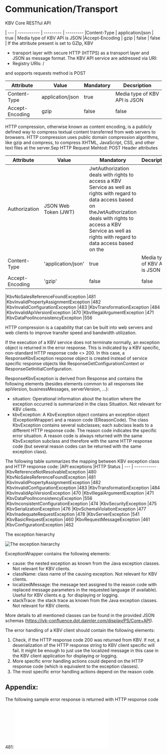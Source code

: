 # Communication/Transport

KBV Core RESTful API

| --- | -----------  | --------- | ---------
|Content-Type | application/json | true | Media type of KBV API is JSON
|Accept-Encoding | gzip | false | false | If the attribute present is set to GZIp, KBV 

-  transport layer with secure HTTP (HTTPS) as a transport layer and JSON as message format. 
The KBV API service are addressed via URI:
- Registry URIs: <base-uri>/

 and sopports requests method is POST
 
|Attribute	|Value |Mandatory  |Decsription
| --- | -----------  | --------- | ---------
|Content-Type | application/json | true | Media type of KBV API is JSON
|Accept-Encoding | gzip | false | false | If the attribute present is set to GZIp, KBV 


HTTP compression, otherwise known as content encoding, is a publicly defined way to compress textual content transferred from web servers to browsers. HTTP compression uses public domain compression algorithms, like gzip and compress, to compress XHTML, JavaScript, CSS, and other text files at the server.Sep 
HTTP Request 
Mehtod: POST
Header attributes

|Attribute	| Value |Mandatory  |Decsription
| --- | -----------  | --------- | ---------
|Authorization | JSON Web Token (JWT) | JwtAuthorization deals with rights to access a KBV Service as well as rights with regard to data access based on theJwtAuthorization deals with rights to access a KBV Service as well as rights with regard to data access based on the
|Content-Type | 'application/json' | true | Media type of KBV API is JSON
|Accept-Encoding | 'gzip' | false | false | If the attribute present is and is set 'gzip", KBV compress the response message.

|KbvNoSalesReferenceFoundException	|481
|KbvInvalidPropertyAssignmentException	|482
|KbvInvalidConfigurationException	|483
|KbvTransformationException	|484
|KbvInvalidApiVersionException	|470
|KbvIllegalArgumentException	|471
|KbvDataPoolInconsistencyException	|556

HTTP compression is a capability that can be built into web servers and web clients to improve transfer speed and bandwidth utilization.

If the execution of a KBV service does not terminate normally, an exception object is returned in the error response.
This is indicated by a KBV specific, non-standard HTTP response code <> 200. In this case, a ResponseKbvException response object is created instead of service specific response objects like ResponseGetConfigurationContext or ResponseGetInitialConfiguration.
	
ResponseKbvException is derived from Response and contains the following elements (besides elements common to all responses like apiVersion, businessMessages, serverVersion, ...):
- situation: Operational information about the location where the exception occurred is summarized in the class Situation. Not relevant for KBV clients.
- kbvException: A KbvException object contains an exception object (ExceptionWrapper) and a reason code (EReasonCode). The class KbvException contains several subclasses; each subclass leads to a different HTTP response code. 
	The reason code indicates the specific error situation. A reason code is always returned with the same KbvException subclass and therefore with the same HTTP response code (but several reason codes can be returned with the same exception class).

The following table summarizes the mapping between KBV exception class and HTTP response code:
|API exceptions	|HTTP Status
| --- | ----------- 
|KbvReferenceNotResolvableException	|480
|KbvNoSalesReferenceFoundException	|481
|KbvInvalidPropertyAssignmentException	|482
|KbvInvalidConfigurationException	|483
|KbvTransformationException	|484
|KbvInvalidApiVersionException	|470
|KbvIllegalArgumentException	|471
|KbvDataPoolInconsistencyException	|556
|KbvInconsistentConfigurationException	|474
|KbvSecurityException	|475
|KbvSerializationException |476
|KbvSchemaViolationException	|477
|KbvInadequateRequestException	|478
|KbvServerException	|541
|KbvBasicRequestException	|460
|KbvRequestMessageException	|461
|KbvConfigurationException	|462

The exception hierarchy

![The exception hierarchy](exception_hierarchy.PNG)

ExceptionWrapper contains the following elements:
- cause: the nested exception as known from the Java exception classes. Not relevant for KBV clients.
- className: class name of the causing exception. Not relevant for KBV clients.
- localizedMessage: the message text assigned to the reason code with replaced message parameters in the requested language (if available). Useful for KBV clients e.g. for displaying or logging.
- stackTrace: the stack trace as known from the Java exception classes. Not relevant for KBV clients.

More details to all mentioned classes can be found in the provided JSON schemas (<https://ivk-confluence.dot.daimler.com/display/PS/Core+API>). 
	
The error handling of a KBV client should contain the following elements:
1. Check, if the HTTP response code 200 was returned from KBV. If not, a deserialization of the HTTP response string to KBV client specific will fail. 
It might be enough to just use the localized message in this case in the KBV client application for displaying or logging.
2. More specific error handling actions could depend on the HTTP response code (which is equivalent to the exception classes).
3. The most specific error handling actions depend on the reason code.
	
	
## Appendix:
The following sample error response is returned with HTTP response code 481:
![Sample file](sample_error_response.json)
